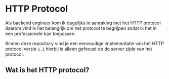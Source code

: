 # HTTP Protocol
Als backend engineer kom ik dagelijks in aanraking met het HTTP protocol daarom vind ik het belangrijk om het protocol te begrijpen zodat ik het in een professionele kan toepassen.

Binnen deze repository vind je een eenvoudige implementatie van het HTTP protocol versie `1.1` hierbij is alleen gefocust op de server zijde van het protocol. 

## Wat is het HTTP protocol?






